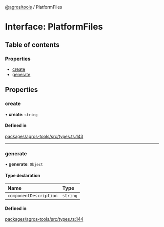 [@agros/tools](../index.md) / PlatformFiles

# Interface: PlatformFiles

## Table of contents

### Properties

- [create](PlatformFiles.md#create)
- [generate](PlatformFiles.md#generate)

## Properties

### <a id="create" name="create"></a> create

• **create**: `string`

#### Defined in

[packages/agros-tools/src/types.ts:143](https://github.com/agrosjs/agros/blob/944f7d0/packages/agros-tools/src/types.ts#L143)

___

### <a id="generate" name="generate"></a> generate

• **generate**: `Object`

#### Type declaration

| Name | Type |
| :------ | :------ |
| `componentDescription` | `string` |

#### Defined in

[packages/agros-tools/src/types.ts:144](https://github.com/agrosjs/agros/blob/944f7d0/packages/agros-tools/src/types.ts#L144)
